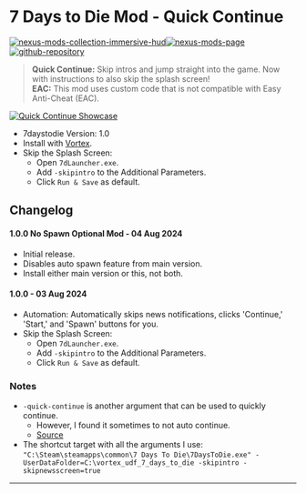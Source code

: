 [//]: # (DO NOT EDIT: This file has been autogenerated, any changes will be overwritten)
# 7 Days to Die Mod - Quick Continue

[![nexus-mods-collection-immersive-hud](https://img.shields.io/badge/Nexus%20Mods%20Collection-Immersive%20HUD%20-orange?style=flat-square&logo=spinrilla)](https://next.nexusmods.com/7daystodie/collections/epfqzi)[![nexus-mods-page](https://img.shields.io/badge/Nexus%20Mod-Quick%20Continue%20-orange?style=flat-square&logo=spinrilla)](https://www.nexusmods.com/7daystodie/mods/5631)[![github-repository](https://img.shields.io/badge/GitHub-Repository-green?style=flat-square&logo=github)](https://github.com/rdok/7daystodie_mod_quick_continue)

> **Quick Continue:** Skip intros and jump straight into the game. Now with instructions to also skip the splash screen!  
> **EAC:** This mod uses custom code that is not compatible with Easy Anti-Cheat (EAC).

[![Quick Continue Showcase](https://github.com/rdok/7daystodie_mod_quick_continue/blob/main/documentation/showcase.gif?raw=true)](https://www.nexusmods.com/7daystodie/mods/5631)

- 7daystodie Version: 1.0
- Install with [Vortex](https://www.nexusmods.com/about/vortex/).
- Skip the Splash Screen:
  - Open `7dLauncher.exe`.
  - Add `-skipintro` to the Additional Parameters.
  - Click `Run & Save` as default.

## Changelog
#### 1.0.0 No Spawn Optional Mod - 04 Aug 2024
- Initial release. 
- Disables auto spawn feature from main version.
- Install either main version or this, not both.

#### 1.0.0 - 03 Aug 2024
- Automation: Automatically skips news notifications, clicks 'Continue,' 'Start,' and 'Spawn' buttons for you.
- Skip the Splash Screen:
  - Open `7dLauncher.exe`.
  - Add `-skipintro` to the Additional Parameters.
  - Click `Run & Save` as default.

### Notes
- `-quick-continue` is another argument that can be used to quickly continue.
  - However, I found it sometimes to not auto continue.
  - [Source](https://discord.com/channels/243577046616375297/592825661211672576/1277159941270142976)
- The shortcut target with all the arguments I use:  `"C:\Steam\steamapps\common\7 Days To Die\7DaysToDie.exe" -UserDataFolder=C:\vortex_udf_7_days_to_die -skipintro -skipnewsscreen=true`

***

[//]: # (DO NOT EDIT: This file has been autogenerated, any changes will be overwritten)
